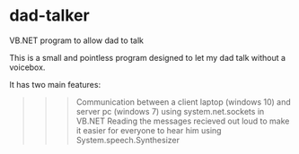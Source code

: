 # dad-talker
VB.NET program to allow dad to talk

This is a small and pointless program designed to let my dad talk without a voicebox. 

It has two main features: 
>>> Communication between a client laptop (windows 10) and server pc (windows 7) using system.net.sockets in VB.NET
>>> Reading the messages recieved out loud to make it easier for everyone to hear him using System.speech.Synthesizer
